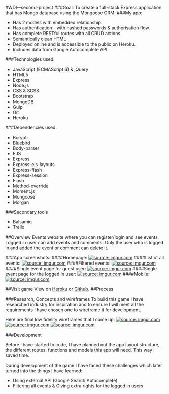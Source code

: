 #WDI--second-project
###Goal:
To create a full-stack Express application that has Mongo database using the Mongoose ORM.
###My app:
* Has 2 models with embedded relationship.
* Has authentication - with hashed passwords & authorisation flow.
* Has complete RESTful routes with all CRUD actions.
* Semantically clean HTML
* Deployed online and is accessible to the public on Heroku.
* Includes data from Google Autocomplete API

###Technologies used:
* JavaScript (ECMAScript 6) & jQuery
* HTML5
* Express
* Node.js
* CSS & SCSS
* Bootstrap
* MongoDB
* Gulp
* Git
* Heroku

###Dependencies used:
* Bcrypt:
* Bluebird
* Body-parser
* EJS
* Express
* Express-ejs-layouts
* Express-flash
* Express-session
* Flash
* Method-override
* Moment.js
* Mongoose
* Morgan

###Secondary tools
* Balsamiq
* Trello

##Overview
Events website where you can register/login and see events. Logged in user can add events and comments. Only the user who is logged in and added the event or comment can delete it.

###App screenshots:
####Homepage:
<a href="https://imgur.com/t2L49F6"><img src="https://i.imgur.com/t2L49F6.png" title="source: imgur.com" /></a>
####List of all events:
<a href="https://imgur.com/wgh8n7u"><img src="https://i.imgur.com/wgh8n7u.png" title="source: imgur.com" /></a>
####Filtered events:
<a href="https://imgur.com/XlIuPob"><img src="https://i.imgur.com/XlIuPob.png" title="source: imgur.com" /></a>
####Single event page for guest user:
<a href="https://imgur.com/HP7L32s"><img src="https://i.imgur.com/HP7L32s.png" title="source: imgur.com" /></a>
####Single event page for the logged in user:
<a href="https://imgur.com/W8Hlg4E"><img src="https://i.imgur.com/W8Hlg4E.png" title="source: imgur.com" /></a>
####Mobile:
<a href="https://imgur.com/c3ih9VT"><img src="https://i.imgur.com/c3ih9VT.png" title="source: imgur.com" /></a>


##Visit game
View on [Heroku](http://letsketchup.herokuapp.com/) or [Github](https://github.com/RadvileDid/WDI--second-project).
##Process

###Research, Concepts and wireframes
To build this game I have researched industry for inspiration and to ensure I will meet all the requirements I have chosen one to wireframe it for development.

Here are final low fidelity wireframes that I come up:
<a href="https://imgur.com/TeNs5Ei"><img src="https://i.imgur.com/TeNs5Ei.png" title="source: imgur.com" /></a>
<a href="https://imgur.com/RNKkkv4"><img src="https://i.imgur.com/RNKkkv4.png" title="source: imgur.com" /></a>
<a href="https://imgur.com/CEMgG9Q"><img src="https://i.imgur.com/CEMgG9Q.png" title="source: imgur.com" /></a>

###Development

Before I have started to code, I have planned out the app layout structure, the different routes, functions and models this app will need. This way I saved time.

During development of the game I have faced these challenges which later turned into the things I have learned:

* Using external API (Google Search Autocomplete) 
* Filtering all events & Giving extra rights for the logged in users
